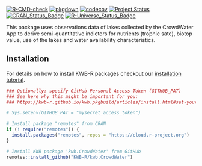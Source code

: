 [![R-CMD-check](https://github.com/KWB-R/kwb.CrowdWater/workflows/R-CMD-check/badge.svg)](https://github.com/KWB-R/kwb.CrowdWater/actions?query=workflow%3AR-CMD-check)
[![pkgdown](https://github.com/KWB-R/kwb.CrowdWater/workflows/pkgdown/badge.svg)](https://github.com/KWB-R/kwb.CrowdWater/actions?query=workflow%3Apkgdown)
[![codecov](https://codecov.io/github/KWB-R/kwb.CrowdWater/branch/main/graphs/badge.svg)](https://codecov.io/github/KWB-R/kwb.CrowdWater)
[![Project Status](https://img.shields.io/badge/lifecycle-experimental-orange.svg)](https://www.tidyverse.org/lifecycle/#experimental)
[![CRAN_Status_Badge](https://www.r-pkg.org/badges/version/kwb.CrowdWater)]()
[![R-Universe_Status_Badge](https://kwb-r.r-universe.dev/badges/kwb.CrowdWater)](https://kwb-r.r-universe.dev/)

This package uses observations data of lakes collected by the
CrowdWater App to derive semi-quantitative indictors for nutrients
(trophic sate), biotop value, use of the lakes and water availability
characteristics.

## Installation

For details on how to install KWB-R packages checkout our [installation tutorial](https://kwb-r.github.io/kwb.pkgbuild/articles/install.html).

```r
### Optionally: specify GitHub Personal Access Token (GITHUB_PAT)
### See here why this might be important for you:
### https://kwb-r.github.io/kwb.pkgbuild/articles/install.html#set-your-github_pat

# Sys.setenv(GITHUB_PAT = "mysecret_access_token")

# Install package "remotes" from CRAN
if (! require("remotes")) {
  install.packages("remotes", repos = "https://cloud.r-project.org")
}

# Install KWB package 'kwb.CrowdWater' from GitHub
remotes::install_github("KWB-R/kwb.CrowdWater")
```
